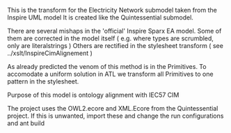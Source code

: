 This is the transform for the Electricity Network submodel taken from the Inspire UML model
It is created like the Quintessential submodel.

There are several mishaps in the 'official' Inspire Sparx EA model. Some of them are corrected in the model itself ( e.g. where types are scrumbled, only are literalstrings )
Others are rectified in the stylesheet transform ( see ../xslt/InspireCimAlignement )

As already predicted the venom of this method is in the Primitives. 
To accomodate a uniform solution in ATL we transform all Primitives to one pattern in the stylesheet.

Purpose of this model is ontology alignment with IEC57 CIM


The project uses the OWL2.ecore and XML.Ecore from the Quintessential project. If this is unwanted, import these and change the run configurations and ant build
